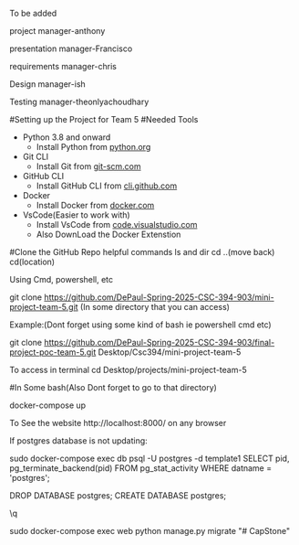 To be added

project manager-anthony

presentation manager-Francisco

requirements manager-chris

Design manager-ish

Testing manager-theonlyachoudhary

#Setting up the Project for Team 5
#Needed Tools 
- Python 3.8 and onward 
    - Install Python from [python.org](https://www.python.org/downloads/)
- Git CLI
    - Install Git from [git-scm.com](https://git-scm.com/downloads)
- GitHub CLI
    - Install GitHub CLI from [cli.github.com](https://cli.github.com/)
- Docker
    - Install Docker from [docker.com](https://www.docker.com/get-started)
- VsCode(Easier to work with)
    - Install VsCode from [code.visualstudio.com](https://code.visualstudio.com/)
    - Also DownLoad the Docker Extenstion

#Clone the GitHub Repo
helpful commands ls and dir cd ..(move back) cd(location)

Using Cmd, powershell, etc

git clone https://github.com/DePaul-Spring-2025-CSC-394-903/mini-project-team-5.git (In some directory that you can access)

Example:(Dont forget using some kind of bash ie powershell cmd etc)

git clone https://github.com/DePaul-Spring-2025-CSC-394-903/final-project-poc-team-5.git Desktop/Csc394/mini-project-team-5

To access in terminal cd Desktop/projects/mini-project-team-5

#In Some bash(Also Dont forget to go to that directory)

docker-compose up

To See the website http://localhost:8000/ on any browser 


If postgres database is not updating:

sudo docker-compose exec db psql -U postgres -d template1
SELECT pid, pg_terminate_backend(pid)
FROM pg_stat_activity
WHERE datname = 'postgres';

DROP DATABASE postgres;
CREATE DATABASE postgres;

\q

sudo docker-compose exec web python manage.py migrate
"# CapStone" 
